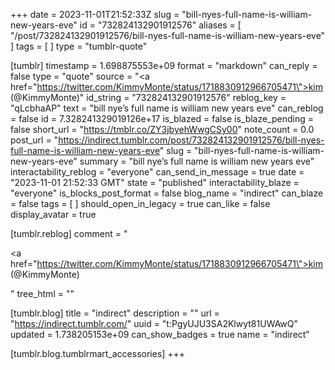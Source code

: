 +++
date = 2023-11-01T21:52:33Z
slug = "bill-nyes-full-name-is-william-new-years-eve"
id = "732824132901912576"
aliases = [ "/post/732824132901912576/bill-nyes-full-name-is-william-new-years-eve" ]
tags = [ ]
type = "tumblr-quote"

[tumblr]
timestamp = 1.698875553e+09
format = "markdown"
can_reply = false
type = "quote"
source = "<a href=\"https://twitter.com/KimmyMonte/status/1718830912966705471\">kim (@KimmyMonte)</a>"
id_string = "732824132901912576"
reblog_key = "qLcbhaAP"
text = "bill nye’s full name is william new years eve"
can_reblog = false
id = 7.328241329019126e+17
is_blazed = false
is_blaze_pending = false
short_url = "https://tmblr.co/ZY3jbyehWwgCSy00"
note_count = 0.0
post_url = "https://indirect.tumblr.com/post/732824132901912576/bill-nyes-full-name-is-william-new-years-eve"
slug = "bill-nyes-full-name-is-william-new-years-eve"
summary = "bill nye’s full name is william new years eve"
interactability_reblog = "everyone"
can_send_in_message = true
date = "2023-11-01 21:52:33 GMT"
state = "published"
interactability_blaze = "everyone"
is_blocks_post_format = false
blog_name = "indirect"
can_blaze = false
tags = [ ]
should_open_in_legacy = true
can_like = false
display_avatar = true

[tumblr.reblog]
comment = "<p><a href=\"https://twitter.com/KimmyMonte/status/1718830912966705471\">kim (@KimmyMonte)</a></p>"
tree_html = ""

[tumblr.blog]
title = "indirect"
description = ""
url = "https://indirect.tumblr.com/"
uuid = "t:PgyUJU3SA2Klwyt81UWAwQ"
updated = 1.738205153e+09
can_show_badges = true
name = "indirect"

[tumblr.blog.tumblrmart_accessories]
+++
